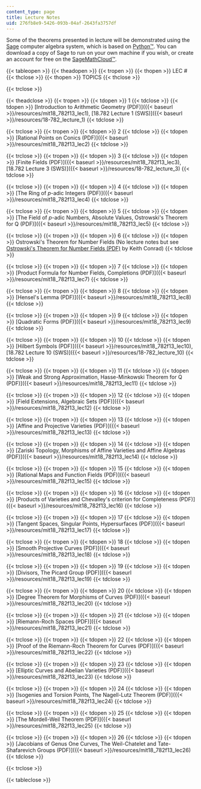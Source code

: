```yaml
---
content_type: page
title: Lecture Notes
uid: 276fb8e9-5426-093b-04af-2643fa3757df
---
```


Some of the theorems presented in lecture will be demonstrated using the [Sage](http://sagemath.org/) computer algebra system, which is based on [Python™](http://www.python.org/). You can download a copy of Sage to run on your own machine if you wish, or create an account for free on the [SageMathCloud™](https://cloud.sagemath.com/?utm_source=sagemath.org&utm_medium=banner).

{{< tableopen >}}
{{< theadopen >}}
{{< tropen >}}
{{< thopen >}}
LEC #
{{< thclose >}}
{{< thopen >}}
TOPICS
{{< thclose >}}

{{< trclose >}}

{{< theadclose >}}
{{< tropen >}}
{{< tdopen >}}
1
{{< tdclose >}}
{{< tdopen >}}
[Introduction to Arithmetic Geometry (PDF)]({{< baseurl >}}/resources/mit18_782f13_lec1), [18.782 Lecture 1 (SWS)]({{< baseurl >}}/resources/18-782_lecture_1)
{{< tdclose >}}

{{< trclose >}}
{{< tropen >}}
{{< tdopen >}}
2
{{< tdclose >}}
{{< tdopen >}}
[Rational Points on Conics (PDF)]({{< baseurl >}}/resources/mit18_782f13_lec2)
{{< tdclose >}}

{{< trclose >}}
{{< tropen >}}
{{< tdopen >}}
3
{{< tdclose >}}
{{< tdopen >}}
[Finite Fields (PDF)]({{< baseurl >}}/resources/mit18_782f13_lec3), [18.782 Lecture 3 (SWS)]({{< baseurl >}}/resources/18-782_lecture_3)
{{< tdclose >}}

{{< trclose >}}
{{< tropen >}}
{{< tdopen >}}
4
{{< tdclose >}}
{{< tdopen >}}
[The Ring of _p_\-adic Integers (PDF)]({{< baseurl >}}/resources/mit18_782f13_lec4)
{{< tdclose >}}

{{< trclose >}}
{{< tropen >}}
{{< tdopen >}}
5
{{< tdclose >}}
{{< tdopen >}}
[The Field of _p_\-adic Numbers, Absolute Values, Ostrowski's Theorem for Q (PDF)]({{< baseurl >}}/resources/mit18_782f13_lec5)
{{< tdclose >}}

{{< trclose >}}
{{< tropen >}}
{{< tdopen >}}
6
{{< tdclose >}}
{{< tdopen >}}
Ostrowski's Theorem for Number Fields (No lecture notes but see [Ostrowski's Theorem for Number Fields (PDF)](http://www.math.uconn.edu/~kconrad/blurbs/gradnumthy/ostrowskinumbfield.pdf) by Keith Conrad)
{{< tdclose >}}

{{< trclose >}}
{{< tropen >}}
{{< tdopen >}}
7
{{< tdclose >}}
{{< tdopen >}}
[Product Formula for Number Fields, Completions (PDF)]({{< baseurl >}}/resources/mit18_782f13_lec7)
{{< tdclose >}}

{{< trclose >}}
{{< tropen >}}
{{< tdopen >}}
8
{{< tdclose >}}
{{< tdopen >}}
[Hensel's Lemma (PDF)]({{< baseurl >}}/resources/mit18_782f13_lec8)
{{< tdclose >}}

{{< trclose >}}
{{< tropen >}}
{{< tdopen >}}
9
{{< tdclose >}}
{{< tdopen >}}
[Quadratic Forms (PDF)]({{< baseurl >}}/resources/mit18_782f13_lec9)
{{< tdclose >}}

{{< trclose >}}
{{< tropen >}}
{{< tdopen >}}
10
{{< tdclose >}}
{{< tdopen >}}
[Hilbert Symbols (PDF)]({{< baseurl >}}/resources/mit18_782f13_lec10), [18.782 Lecture 10 (SWS)]({{< baseurl >}}/resources/18-782_lecture_10)
{{< tdclose >}}

{{< trclose >}}
{{< tropen >}}
{{< tdopen >}}
11
{{< tdclose >}}
{{< tdopen >}}
[Weak and Strong Approximation, Hasse-Minkowski Theorem for Q (PDF)]({{< baseurl >}}/resources/mit18_782f13_lec11)
{{< tdclose >}}

{{< trclose >}}
{{< tropen >}}
{{< tdopen >}}
12
{{< tdclose >}}
{{< tdopen >}}
[Field Extensions, Algebraic Sets (PDF)]({{< baseurl >}}/resources/mit18_782f13_lec12)
{{< tdclose >}}

{{< trclose >}}
{{< tropen >}}
{{< tdopen >}}
13
{{< tdclose >}}
{{< tdopen >}}
[Affine and Projective Varieties (PDF)]({{< baseurl >}}/resources/mit18_782f13_lec13)
{{< tdclose >}}

{{< trclose >}}
{{< tropen >}}
{{< tdopen >}}
14
{{< tdclose >}}
{{< tdopen >}}
[Zariski Topology, Morphisms of Affine Varieties and Affine Algebras (PDF)]({{< baseurl >}}/resources/mit18_782f13_lec14)
{{< tdclose >}}

{{< trclose >}}
{{< tropen >}}
{{< tdopen >}}
15
{{< tdclose >}}
{{< tdopen >}}
[Rational Maps and Function Fields (PDF)]({{< baseurl >}}/resources/mit18_782f13_lec15)
{{< tdclose >}}

{{< trclose >}}
{{< tropen >}}
{{< tdopen >}}
16
{{< tdclose >}}
{{< tdopen >}}
[Products of Varieties and Chevalley's criterion for Completeness (PDF)]({{< baseurl >}}/resources/mit18_782f13_lec16)
{{< tdclose >}}

{{< trclose >}}
{{< tropen >}}
{{< tdopen >}}
17
{{< tdclose >}}
{{< tdopen >}}
[Tangent Spaces, Singular Points, Hypersurfaces (PDF)]({{< baseurl >}}/resources/mit18_782f13_lec17)
{{< tdclose >}}

{{< trclose >}}
{{< tropen >}}
{{< tdopen >}}
18
{{< tdclose >}}
{{< tdopen >}}
[Smooth Projective Curves (PDF)]({{< baseurl >}}/resources/mit18_782f13_lec18)
{{< tdclose >}}

{{< trclose >}}
{{< tropen >}}
{{< tdopen >}}
19
{{< tdclose >}}
{{< tdopen >}}
[Divisors, The Picard Group (PDF)]({{< baseurl >}}/resources/mit18_782f13_lec19)
{{< tdclose >}}

{{< trclose >}}
{{< tropen >}}
{{< tdopen >}}
20
{{< tdclose >}}
{{< tdopen >}}
[Degree Theorem for Morphisms of Curves (PDF)]({{< baseurl >}}/resources/mit18_782f13_lec20)
{{< tdclose >}}

{{< trclose >}}
{{< tropen >}}
{{< tdopen >}}
21
{{< tdclose >}}
{{< tdopen >}}
[Riemann-Roch Spaces (PDF)]({{< baseurl >}}/resources/mit18_782f13_lec21)
{{< tdclose >}}

{{< trclose >}}
{{< tropen >}}
{{< tdopen >}}
22
{{< tdclose >}}
{{< tdopen >}}
[Proof of the Riemann-Roch Theorem for Curves (PDF)]({{< baseurl >}}/resources/mit18_782f13_lec22)
{{< tdclose >}}

{{< trclose >}}
{{< tropen >}}
{{< tdopen >}}
23
{{< tdclose >}}
{{< tdopen >}}
[Elliptic Curves and Abelian Varieties (PDF)]({{< baseurl >}}/resources/mit18_782f13_lec23)
{{< tdclose >}}

{{< trclose >}}
{{< tropen >}}
{{< tdopen >}}
24
{{< tdclose >}}
{{< tdopen >}}
[Isogenies and Torsion Points, The Nagell-Lutz Theorem (PDF)]({{< baseurl >}}/resources/mit18_782f13_lec24)
{{< tdclose >}}

{{< trclose >}}
{{< tropen >}}
{{< tdopen >}}
25
{{< tdclose >}}
{{< tdopen >}}
[The Mordell-Weil Theorem (PDF)]({{< baseurl >}}/resources/mit18_782f13_lec25)
{{< tdclose >}}

{{< trclose >}}
{{< tropen >}}
{{< tdopen >}}
26
{{< tdclose >}}
{{< tdopen >}}
[Jacobians of Genus One Curves, The Weil-Chatelet and Tate-Shafarevich Groups (PDF)]({{< baseurl >}}/resources/mit18_782f13_lec26)
{{< tdclose >}}

{{< trclose >}}

{{< tableclose >}}